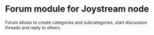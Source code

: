 # Forum module for Joystream node

Forum allows to create categories and subcategories, start discussion threads and reply to others.
